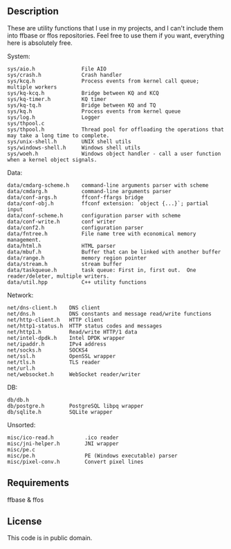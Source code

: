 ## Description

These are utility functions that I use in my projects, and I can't include them into ffbase or ffos repositories.
Feel free to use them if you want, everything here is absolutely free.

System:

	sys/aio.h               File AIO
	sys/crash.h             Crash handler
	sys/kcq.h               Process events from kernel call queue; multiple workers
	sys/kq-kcq.h            Bridge between KQ and KCQ
	sys/kq-timer.h          KQ timer
	sys/kq-tq.h             Bridge between KQ and TQ
	sys/kq.h                Process events from kernel queue
	sys/log.h               Logger
	sys/thpool.c
	sys/thpool.h            Thread pool for offloading the operations that may take a long time to complete.
	sys/unix-shell.h        UNIX shell utils
	sys/windows-shell.h     Windows shell utils
	sys/woeh.h              Windows object handler - call a user function when a kernel object signals.

Data:

	data/cmdarg-scheme.h    command-line arguments parser with scheme
	data/cmdarg.h           command-line arguments parser
	data/conf-args.h        ffconf-ffargs bridge
	data/conf-obj.h         ffconf extension: `object {...}`; partial input
	data/conf-scheme.h      configuration parser with scheme
	data/conf-write.h       conf writer
	data/conf2.h            configuration parser
	data/fntree.h           File name tree with economical memory management.
	data/html.h             HTML parser
	data/mbuf.h             Buffer that can be linked with another buffer
	data/range.h            memory region pointer
	data/stream.h           stream buffer
	data/taskqueue.h        task queue: First in, first out.  One reader/deleter, multiple writers.
	data/util.hpp           C++ utility functions

Network:

	net/dns-client.h    DNS client
	net/dns.h           DNS constants and message read/write functions
	net/http-client.h   HTTP client
	net/http1-status.h  HTTP status codes and messages
	net/http1.h         Read/write HTTP/1 data
	net/intel-dpdk.h    Intel DPDK wrapper
	net/ipaddr.h        IPv4 address
	net/socks.h         SOCKS4
	net/ssl.h           OpenSSL wrapper
	net/tls.h           TLS reader
	net/url.h
	net/websocket.h     WebSocket reader/writer

DB:

	db/db.h
	db/postgre.h        PostgreSQL libpq wrapper
	db/sqlite.h         SQLite wrapper

Unsorted:

	misc/ico-read.h          .ico reader
	misc/jni-helper.h        JNI wrapper
	misc/pe.c
	misc/pe.h                PE (Windows executable) parser
	misc/pixel-conv.h        Convert pixel lines


## Requirements

ffbase & ffos


## License

This code is in public domain.
